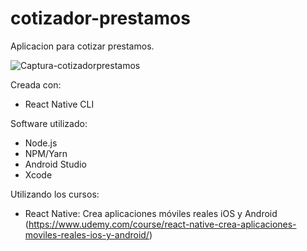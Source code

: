 # cotizador-prestamos
Aplicacion para cotizar prestamos.

![Captura-cotizadorprestamos](https://user-images.githubusercontent.com/65419924/168694505-41da194a-c266-4bed-a510-6680633a318e.PNG)

Creada con:

- React Native CLI

Software utilizado:

- Node.js
- NPM/Yarn
- Android Studio
- Xcode

Utilizando los cursos:

- React Native: Crea aplicaciones móviles reales iOS y Android
  (https://www.udemy.com/course/react-native-crea-aplicaciones-moviles-reales-ios-y-android/)
